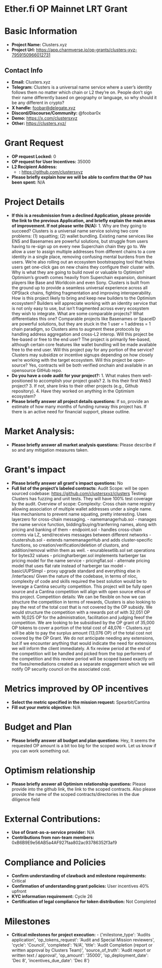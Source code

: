 # Ether.fi OP Mainnet LRT Grant

# Basic Information

- **Project Name:** Clusters.xyz
- **Project Url:** https://app.charmverse.io/op-grants/clusters-xyz-7959150966012731

## Contact Info

- **Email:** Clusters.xyz
- **Telegram:** Clusters is a universal name service where a user’s identity follows them no matter which chain or L2 they’re on. People don’t sign their name differently based on geography or language, so why should it be any different in crypto?
- **X handle:** foobar@delegate.xyz
- **Discord/Discourse/Community:** @foobar0x
- **Demo:** https://x.com/clustersxyz
- **Other:** https://clusters.xyz/

# Grant Request

- **OP request Locked:** 0
- **OP request for User Incentives:** 35000
- **L2 Recipient Address:** 
    - **:** https://github.com/clustersxyz
- **Please briefly explain how we will be able to confirm that the OP has been spent:** N/A

# Project Details

- **If this is a resubmission from a declined Application, please provide the link to the previous Application, and briefly explain the main areas of improvement. If not please write (N/A):** 1. Why are they going to succeed? Clusters is a universal name service solving two core problems: (1) squatting; (2) wallet bundling. Existing name services like ENS and Basenames are powerful solutions, but struggle from users having to re-sign up on every new Superchain chain they go to. We allow a user to assign multiple addresses from different chains to a core identity in a single place, removing confusing mental burdens from the users. We’re also rolling out an ecosystem bootstrapping tool that helps users get one-click gas on new chains they configure their cluster with. Why is what they are going to build novel or valuable to Optimism? Optimism’s growth comes heavily from Superchain expansion, dominant players like Base and Worldcoin and even Sony. Clusters is built from the ground up to provide a seamless universal experience across all OPStack chains, fighting fragmentation and improving interoperability. How is this project likely to bring and keep new builders to the Optimism ecosystem? Builders will appreciate working with an identity service that is not only easy to use, but isn’t fragmented across every ecosystem they wish to integrate. What are some comparable projects? What differentiates this one? Comparable projects like Basenames or SpaceID are powerful solutions, but they are stuck in the 1 user = 1 address = 1 chain paradigm, so Clusters aims to augment these protocols by handling address aggregation and cross-L2 interop. Will this project be fee-based or free to the end user? The project is primarily fee-based, although certain core features like wallet bundling will be made available free to the end user. Will this project pay for any portion of the service? Clusters may subsidize or incentive signups depending on how closely we’re working with the target ecosystem. Will this project be open-source? Yes, contracts will be both verified onchain and available in an opensource GitHub repo.
- **Do you have a code audit for your project?:** 1. What makes them well-positioned to accomplish your project goals? 2. Is this their first Web3 project? 3. If not, share links to their other projects (e.g., Github repository). 4. Have they worked on anything in the Optimism ecosystem?
- **Please briefly answer all project details questions:** If so, provide an estimate of how many months of funding runway this project has. If there is an active need for financial support, please outline.

# Market Analysis:

- **Please briefly answer all market analysis questions:** Please describe if so and any mitigation measures taken.

# Grant's impact

- **Please briefly answer all grant's impact questions:** No
- **Full list of the project’s labeled contracts:** Audit Scope: will be open sourced codebase: https://github.com/clustersxyz/clusters Testing: Clusters has fuzzing and unit tests. They will have 100% test coverage by the audit. Overview of scope: Complexity: Cross chain name registry allowing association of multiple wallet addresses under a single name. Has mechanisms to prevent name squating, pretty interesting. Uses layerzero for cross-chain messaging. - namemanagerhub.sol - manages the name service function, bidding/buying/tranferring names, along with pricing and banking of them - endpoint.sol - handles cross-chain comms via LZ, send/receives messages between different networks - clustershub.sol - extends namemanagerHub and adds cluster-specific functions, so creation/verification/deletion of clustors, and addition/removal within them as well. - enurablesetlib.sol set operations for bytes32 values - pricingharberger.sol implements harberger tax pricing model for the name service - pricingflat.sol - alternate pricing model that uses flat rate instead of harberger tax model - basicUUPSImpl - proxy upgrade standard and everything else in /interfaces/ Given the nature of the codebase, in terms of nloc, complexity of code and skills required the best solution would be to leverage a Cantina security competition. This project will be fully open source and a Cantina competition will align with open source ethos of this project. Competition details: We can be flexible on how we can structure the competition in terms of rewards, Clusters is also looking to pay the rest of the total cost that is not covered by the OP subsidy. We would structure the competition with a rewards pot of with 32,051 OP with 16,025 OP for the administration, facilitation and judging feeof the competition. We are looking to be subsidised by the OP grant of 35,000 OP tokens to cover a portion of the total cost of 48,076 - Clusters.xyz will be able to pay the surplus amount (13,076 OP) of the total cost not covered by the OP Grant. We do not anticipate needing any extensions, but if we encounter anything that would indicate the need for extensions we will inform the client immediately. A fix review period at the end of the competition will be handled and picked from the top performers of the competition and this review period will be scoped based exactly on the fixes/remediations created as a separate engagement which we will notify OP security council on the associated cost.

# Metrics improved by OP incentives

- **Select the metric specified in the mission request:** Spearbit/Cantina
- **Fill out your metric objective:** N/A

# Budget and Plan

- **Please briefly answer all budget and plan questions:** Hey, It seems the requested OP amount is a bit too big for the scoped work. Let us know if you can work something out.

# Optimism relationship

- **Please briefly answer all Optimism relationship questions:** Please provide into the github link, the link to the scoped contracts. Also please provide the name of the scoped contracts/directories in the due diligence field

# External Contributions:

- **Use of Grant-as-a-service provider:** N/A
- **Contributions from non-team members:** 0xB6B9E9e56AB5a4AF927faa802ac93786352f3af9

# Compliance and Policies

- **Confirm understanding of clawback and milestone requirements:** Critical
- **Confirmation of understanding grant policies:** User incentives 40% upfront
- **KYC information requirement:** Cycle 26
- **Certification of legal compliance for token distribution:** Not Completed

# Milestones

- **Critical milestones for project execution:**     - {'milestone_type': 'Audits application', 'op_tokens_request': 'Audit and Special Mission reviewers', 'cycle': 'Council', 'completed': 'N/A', 'title': 'Audit Completion (report or written approval by Clusters Team)', 'source_of_truth': 'Audit report or written text / approval', 'op_amount': '35000', 'op_deployment_date': 'Dec 8', 'incentives_due_date': 'Dec 8'}
